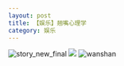 ```yaml
---
layout: post
title: 【娱乐】翘嘴心理学
category: 娱乐
---
```

![story_new_final](http://s1r3itzmh.hd-bkt.clouddn.com/img/story_new_final_0322.png)
![](http://s1r3itzmh.hd-bkt.clouddn.com/img/entertainment-0320-1new.png)
![wanshan](http://s1r3itzmh.hd-bkt.clouddn.com/img/wanshan.png)
